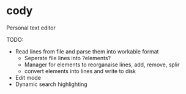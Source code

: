 # cody
Personal text editor 

TODO:

* Read lines from file and parse them into workable format
  * Seperate file lines into ?elements?
  * Manager for elements to reorganaise lines, add, remove, splir
  * convert elements into lines and write to disk
* Edit mode
* Dynamic search highlighting 
